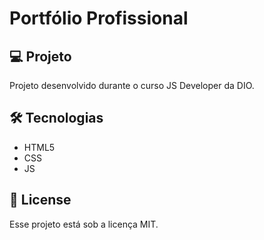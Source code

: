 # Portfólio Profissional

## 💻 Projeto

Projeto desenvolvido durante o curso JS Developer da DIO.

## 🛠️ Tecnologias

- HTML5
- CSS
- JS

## 📝 License

Esse projeto está sob a licença MIT.
